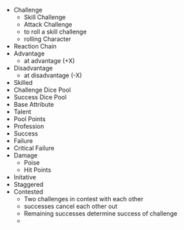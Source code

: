 - Challenge
	- Skill Challenge
	- Attack Challenge
	- to roll a skill challenge
	- rolling Character
- Reaction Chain
- Advantage
	- at advantage (+X)
- Disadvantage
	- at disadvantage (-X)
- Skilled
- Challenge Dice Pool
- Success Dice Pool
- Base Attribute
- Talent
- Pool Points
- Profession
- Success
- Failure
- Critical Failure
- Damage
	- Poise
	- Hit Points
- Initative
- Staggered
- Contested
	- Two challenges in contest with each other
	- successes cancel each other out
	- Remaining successes determine success of challenge
	- 